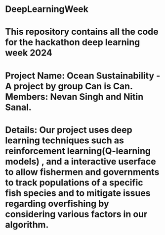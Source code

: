 # DeepLearningWeek
# This repository contains all the code for the hackathon deep learning week 2024
# Project Name: Ocean Sustainability - A project by group Can is Can. Members: Nevan Singh and Nitin Sanal.
# Details: Our project uses deep learning techniques such as reinforcement learning(Q-learning models) , and a interactive userface to allow fishermen and governments to track populations of a specific fish species and to mitigate issues regarding overfishing by considering various factors in our algorithm.
